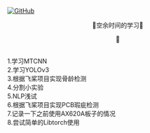 <p align="left">
  <a href [https://github.com/XianYang2547]">
  <img src="https://img.shields.io/badge/Author-@XianYang-000000.svg?logo=GitHub" alt="GitHub"></a>

<p align="center">🍄空余时间的学习🍄</p>
<p align="center">🍄</p>
<br>
1.学习MTCNN<br>
2.学习YOLOv3<br>
3.根据飞桨项目实现骨龄检测<br>
4.分割小实验<br>
5.NLP浅试<br>
6.根据飞桨项目实现PCB瑕疵检测<br>
7.记录一下之前使用AX620A板子的情况<br>
8.尝试简单的Libtorch使用





